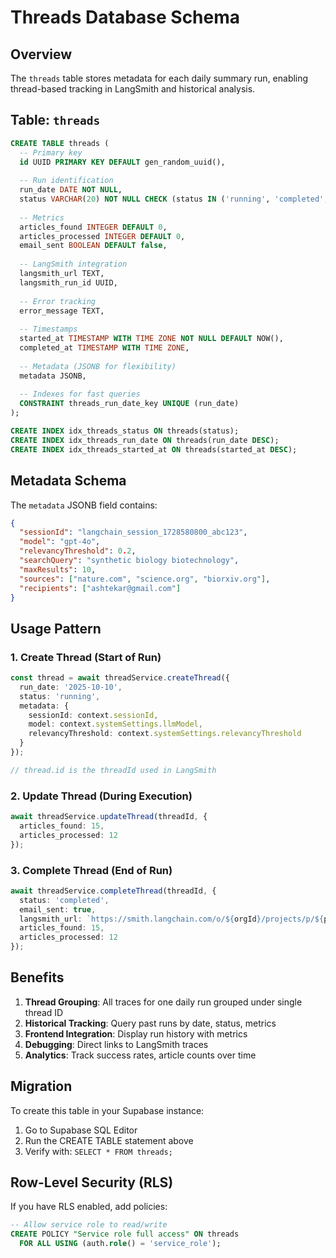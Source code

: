 # Threads Database Schema

## Overview
The `threads` table stores metadata for each daily summary run, enabling thread-based tracking in LangSmith and historical analysis.

## Table: `threads`

```sql
CREATE TABLE threads (
  -- Primary key
  id UUID PRIMARY KEY DEFAULT gen_random_uuid(),
  
  -- Run identification
  run_date DATE NOT NULL,
  status VARCHAR(20) NOT NULL CHECK (status IN ('running', 'completed', 'failed')),
  
  -- Metrics
  articles_found INTEGER DEFAULT 0,
  articles_processed INTEGER DEFAULT 0,
  email_sent BOOLEAN DEFAULT false,
  
  -- LangSmith integration
  langsmith_url TEXT,
  langsmith_run_id UUID,
  
  -- Error tracking
  error_message TEXT,
  
  -- Timestamps
  started_at TIMESTAMP WITH TIME ZONE NOT NULL DEFAULT NOW(),
  completed_at TIMESTAMP WITH TIME ZONE,
  
  -- Metadata (JSONB for flexibility)
  metadata JSONB,
  
  -- Indexes for fast queries
  CONSTRAINT threads_run_date_key UNIQUE (run_date)
);

CREATE INDEX idx_threads_status ON threads(status);
CREATE INDEX idx_threads_run_date ON threads(run_date DESC);
CREATE INDEX idx_threads_started_at ON threads(started_at DESC);
```

## Metadata Schema

The `metadata` JSONB field contains:

```json
{
  "sessionId": "langchain_session_1728580800_abc123",
  "model": "gpt-4o",
  "relevancyThreshold": 0.2,
  "searchQuery": "synthetic biology biotechnology",
  "maxResults": 10,
  "sources": ["nature.com", "science.org", "biorxiv.org"],
  "recipients": ["ashtekar@gmail.com"]
}
```

## Usage Pattern

### 1. Create Thread (Start of Run)
```typescript
const thread = await threadService.createThread({
  run_date: '2025-10-10',
  status: 'running',
  metadata: {
    sessionId: context.sessionId,
    model: context.systemSettings.llmModel,
    relevancyThreshold: context.systemSettings.relevancyThreshold
  }
});

// thread.id is the threadId used in LangSmith
```

### 2. Update Thread (During Execution)
```typescript
await threadService.updateThread(threadId, {
  articles_found: 15,
  articles_processed: 12
});
```

### 3. Complete Thread (End of Run)
```typescript
await threadService.completeThread(threadId, {
  status: 'completed',
  email_sent: true,
  langsmith_url: `https://smith.langchain.com/o/${orgId}/projects/p/${projectId}/r/${runId}`,
  articles_found: 15,
  articles_processed: 12
});
```

## Benefits

1. **Thread Grouping**: All traces for one daily run grouped under single thread ID
2. **Historical Tracking**: Query past runs by date, status, metrics
3. **Frontend Integration**: Display run history with metrics
4. **Debugging**: Direct links to LangSmith traces
5. **Analytics**: Track success rates, article counts over time

## Migration

To create this table in your Supabase instance:

1. Go to Supabase SQL Editor
2. Run the CREATE TABLE statement above
3. Verify with: `SELECT * FROM threads;`

## Row-Level Security (RLS)

If you have RLS enabled, add policies:

```sql
-- Allow service role to read/write
CREATE POLICY "Service role full access" ON threads
  FOR ALL USING (auth.role() = 'service_role');
```


